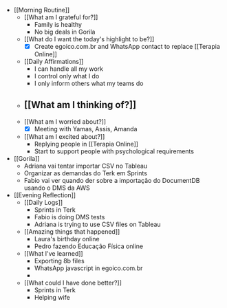 - [[Morning Routine]]
    - [[What am I grateful for?]]
        - Family is healthy
        - No big deals in Gorila
    - [[What do I want the today's highlight to be?]]
        - [x] Create egoico.com.br and WhatsApp contact to replace [[Terapia Online]]
    - [[Daily Affirmations]]
        - I can handle all my work
        - I control only what I do
        - I only inform others what my teams do
    - [[What am I thinking of?]]
        - 
    - [[What am I worried about?]]
        - [x]  Meeting with Yamas, Assis, Amanda
    - [[What am I excited about?]]
        - Replying people in [[Terapia Online]]
        - Start to support people with psychological requirements
- [[Gorila]]
    - Adriana vai tentar importar CSV no Tableau
    - Organizar as demandas do Terk em Sprints
    - Fabio vai ver quando der sobre a importação do DocumentDB usando o DMS da AWS
- [[Evening Reflection]]
    - [[Daily Logs]]
        - Sprints in Terk
        - Fabio is doing DMS tests
        - Adriana is trying to use CSV files on Tableau
    - [[Amazing things that happened]]
        - Laura's birthday online
        - Pedro fazendo Educação Física online
    - [[What I've learned]]
        - Exporting 8b files 
        - WhatsApp javascript in egoico.com.br 
        - 
    - [[What could I have done better?]]
        - Sprints in Terk
        - Helping wife
